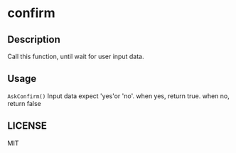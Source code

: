 # confirm
## Description
Call this function, until wait for user input data.

## Usage
`AskConfirm()`
Input data expect 'yes'or 'no'.
when yes, return true. when no, return false

## LICENSE
MIT
